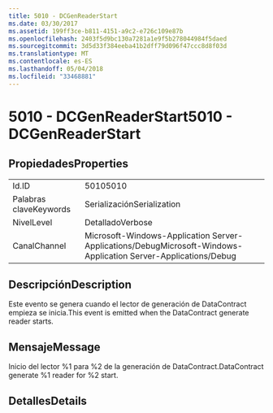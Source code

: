 ```yaml
---
title: 5010 - DCGenReaderStart
ms.date: 03/30/2017
ms.assetid: 199ff3ce-b811-4151-a9c2-e726c109e87b
ms.openlocfilehash: 2403f5d9bc130a7281a1e9f5b278044984f5daed
ms.sourcegitcommit: 3d5d33f384eeba41b2dff79d096f47ccc8d8f03d
ms.translationtype: MT
ms.contentlocale: es-ES
ms.lasthandoff: 05/04/2018
ms.locfileid: "33468881"
---
```

# <a name="5010---dcgenreaderstart"></a><span data-ttu-id="22da9-102">5010 - DCGenReaderStart</span><span class="sxs-lookup"><span data-stu-id="22da9-102">5010 - DCGenReaderStart</span></span>
## <a name="properties"></a><span data-ttu-id="22da9-103">Propiedades</span><span class="sxs-lookup"><span data-stu-id="22da9-103">Properties</span></span>  
  
|||  
|-|-|  
|<span data-ttu-id="22da9-104">Id.</span><span class="sxs-lookup"><span data-stu-id="22da9-104">ID</span></span>|<span data-ttu-id="22da9-105">5010</span><span class="sxs-lookup"><span data-stu-id="22da9-105">5010</span></span>|  
|<span data-ttu-id="22da9-106">Palabras clave</span><span class="sxs-lookup"><span data-stu-id="22da9-106">Keywords</span></span>|<span data-ttu-id="22da9-107">Serialización</span><span class="sxs-lookup"><span data-stu-id="22da9-107">Serialization</span></span>|  
|<span data-ttu-id="22da9-108">Nivel</span><span class="sxs-lookup"><span data-stu-id="22da9-108">Level</span></span>|<span data-ttu-id="22da9-109">Detallado</span><span class="sxs-lookup"><span data-stu-id="22da9-109">Verbose</span></span>|  
|<span data-ttu-id="22da9-110">Canal</span><span class="sxs-lookup"><span data-stu-id="22da9-110">Channel</span></span>|<span data-ttu-id="22da9-111">Microsoft-Windows-Application Server-Applications/Debug</span><span class="sxs-lookup"><span data-stu-id="22da9-111">Microsoft-Windows-Application Server-Applications/Debug</span></span>|  
  
## <a name="description"></a><span data-ttu-id="22da9-112">Descripción</span><span class="sxs-lookup"><span data-stu-id="22da9-112">Description</span></span>  
 <span data-ttu-id="22da9-113">Este evento se genera cuando el lector de generación de DataContract empieza se inicia.</span><span class="sxs-lookup"><span data-stu-id="22da9-113">This event is emitted when the DataContract generate reader starts.</span></span>  
  
## <a name="message"></a><span data-ttu-id="22da9-114">Mensaje</span><span class="sxs-lookup"><span data-stu-id="22da9-114">Message</span></span>  
 <span data-ttu-id="22da9-115">Inicio del lector %1 para %2 de la generación de DataContract.</span><span class="sxs-lookup"><span data-stu-id="22da9-115">DataContract generate %1 reader for %2 start.</span></span>  
  
## <a name="details"></a><span data-ttu-id="22da9-116">Detalles</span><span class="sxs-lookup"><span data-stu-id="22da9-116">Details</span></span>
